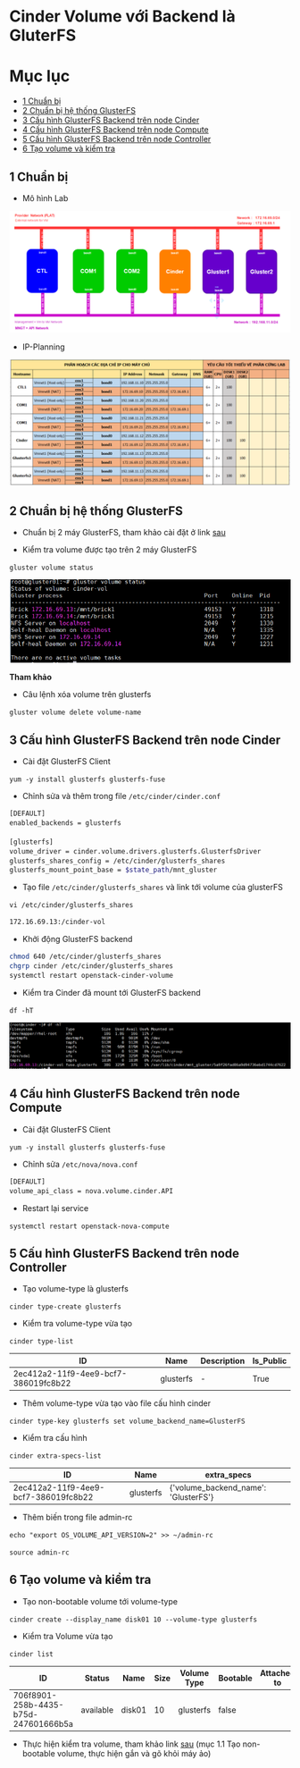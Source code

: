 # Cinder Volume với Backend là GluterFS

# Mục lục

 *	[1 Chuẩn bị](#1)
 *	[2 Chuẩn bị hệ thống GlusterFS](#2)
 *	[3 Cấu hình GlusterFS Backend trên node Cinder](#3)
 *	[4 Cấu hình GlusterFS Backend trên node Compute](#4)
 *	[5 Cấu hình GlusterFS Backend trên node Controller](#5)
 *	[6 Tạo volume và kiểm tra](#6)

## 1 Chuẩn bị <a name="1"> </a>

 - Mô hình Lab

![cinder1](/images/cinder-gluster.png)

 - IP-Planning

![cinder1](/images/ip-plan.png)

## 2 Chuẩn bị hệ thống GlusterFS <a name="2"> </a>

 -	Chuẩn bị 2 máy GlusterFS, tham khảo cài đặt ở link [sau](https://github.com/meditechopen/mdt-technical/blob/master/TRIMQ/GlusterFS/glusterfs.md#33)

 -	Kiểm tra volume được tạo trên 2 máy GlusterFS

`gluster volume status`

![cinder1](/images/gluster-volume-status.png)

**Tham khảo**

 - Câu lệnh xóa volume trên glusterfs

`gluster volume delete volume-name`

## 3 Cấu hình GlusterFS Backend trên node Cinder <a name="3"> </a>

 -	Cài đặt GlusterFS Client

`yum -y install glusterfs glusterfs-fuse`

 -	Chỉnh sửa và thêm trong file `/etc/cinder/cinder.conf`

```sh
[DEFAULT]
enabled_backends = glusterfs

[glusterfs]
volume_driver = cinder.volume.drivers.glusterfs.GlusterfsDriver
glusterfs_shares_config = /etc/cinder/glusterfs_shares
glusterfs_mount_point_base = $state_path/mnt_gluster
```

 -	Tạo file `/etc/cinder/glusterfs_shares` và link tới volume của glusterFS

`vi /etc/cinder/glusterfs_shares`

```sh
172.16.69.13:/cinder-vol
```

 - Khởi động GlusterFS backend

```sh
chmod 640 /etc/cinder/glusterfs_shares
chgrp cinder /etc/cinder/glusterfs_shares
systemctl restart openstack-cinder-volume
```

 -	Kiểm tra Cinder đã mount tới GlusterFS backend

`df -hT`

![cinder1](/images/cinder-mount.png)

## 4 Cấu hình GlusterFS Backend trên node Compute <a name="4"> </a>

 -	Cài đặt GlusterFS Client

`yum -y install glusterfs glusterfs-fuse`

 -	Chỉnh sửa `/etc/nova/nova.conf`

```sh
[DEFAULT]
volume_api_class = nova.volume.cinder.API
```

 -	Restart lại service

`systemctl restart openstack-nova-compute`

## 5 Cấu hình GlusterFS Backend trên node Controller <a name="5"> </a>

 -	Tạo volume-type là glusterfs

`cinder type-create glusterfs`

 -	Kiểm tra volume-type vừa tạo

`cinder type-list`

|                  ID                  |    Name   | Description | Is_Public |
|--------------------------------------|-----------|-------------|-----------|
| 2ec412a2-11f9-4ee9-bcf7-386019fc8b22 | glusterfs |      -      |    True   |

 -	Thêm volume-type vừa tạo vào file cấu hình cinder

`cinder type-key glusterfs set volume_backend_name=GlusterFS`

 -	Kiểm tra cấu hình

`cinder extra-specs-list`

|                  ID                  |    Name   |             extra_specs              |
|--------------------------------------|-----------|--------------------------------------|
| 2ec412a2-11f9-4ee9-bcf7-386019fc8b22 | glusterfs | {'volume_backend_name': 'GlusterFS'} |

 -	Thêm biến trong file admin-rc

`echo "export OS_VOLUME_API_VERSION=2" >> ~/admin-rc`

`source admin-rc`

## 6 Tạo volume và kiểm tra <a name="6"> </a>
 -	Tạo non-bootable volume tới volume-type

`cinder create --display_name disk01 10 --volume-type glusterfs`

 -	Kiểm tra Volume vừa tạo

`cinder list`

|ID|   Status  |    Name   | Size | Volume Type | Bootable |Attached to|
|--|-----------|-----------|------|-------------|----------|-----------|
|706f8901-258b-4435-b75d-247601666b5a| available |disk01|10|glusterfs|false||

 -	Thực hiện kiểm tra volume, tham khảo link [sau](https://github.com/meditechopen/mdt-technical/blob/master/ManhDV/OpenStack/Cinder/docs/thuchanh/cinder-cli.md#1.3) (mục 1.1 Tạo non-bootable volume, thực hiện gắn và gõ khỏi máy ảo)
